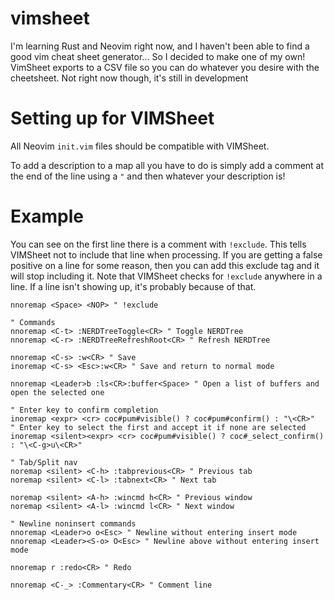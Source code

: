 # vimsheet
I'm learning Rust and Neovim right now, and I haven't been able to find a good vim cheat sheet generator... So I decided to make one of my own! VimSheet exports to a CSV file so you can do whatever you desire with the cheetsheet. Not right now though, it's still in development

# Setting up for VIMSheet
All Neovim `init.vim` files should be compatible with VIMSheet.

To add a description to a map all you have to do is simply add a comment at the end of the line using a `"` and then whatever your description is!

# Example
You can see on the first line there is a comment with `!exclude`. This tells VIMSheet not to include that line when processing. If you are getting a false positive on a line for some reason, then you can add this exclude tag and it will stop including it.
Note that VIMSheet checks for `!exclude` anywhere in a line. If a line isn't showing up, it's probably because of that.
```vim
nnoremap <Space> <NOP> " !exclude

" Commands
nnoremap <C-t> :NERDTreeToggle<CR> " Toggle NERDTree
nnoremap <C-r> :NERDTreeRefreshRoot<CR> " Refresh NERDTree

nnoremap <C-s> :w<CR> " Save
inoremap <C-s> <Esc>:w<CR> " Save and return to normal mode

nnoremap <Leader>b :ls<CR>:buffer<Space> " Open a list of buffers and open the selected one

" Enter key to confirm completion
inoremap <expr> <cr> coc#pum#visible() ? coc#pum#confirm() : "\<CR>"
" Enter key to select the first and accept it if none are selected
inoremap <silent><expr> <cr> coc#pum#visible() ? coc#_select_confirm() : "\<C-g>u\<CR>"

" Tab/Split nav
noremap <silent> <C-h> :tabprevious<CR> " Previous tab
noremap <silent> <C-l> :tabnext<CR> " Next tab

noremap <silent> <A-h> :wincmd h<CR> " Previous window
noremap <silent> <A-l> :wincmd l<CR> " Next window

" Newline noninsert commands
nnoremap <Leader>o o<Esc> " Newline without entering insert mode
nnoremap <Leader><S-o> O<Esc> " Newline above without entering insert mode

nnoremap r :redo<CR> " Redo

nnoremap <C-_> :Commentary<CR> " Comment line
```
